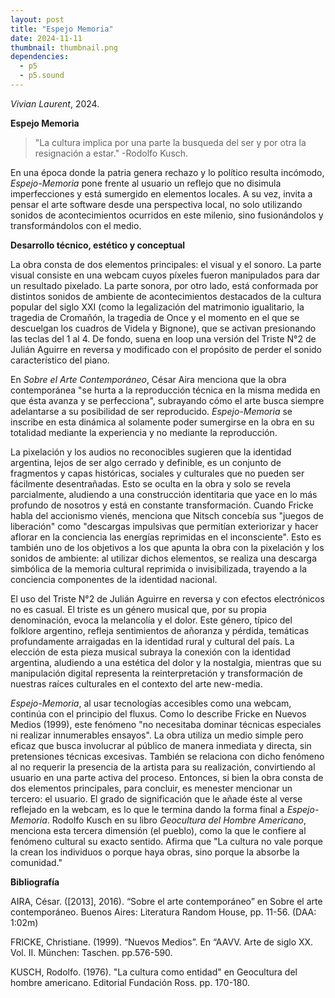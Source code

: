 ```yaml
---
layout: post
title: "Espejo Memoria"
date: 2024-11-11
thumbnail: thumbnail.png
dependencies:
  - p5
  - p5.sound
---
```


<div id="div-sketch">
  <script type="text/javascript" src="sketch.js"></script>
</div>

_Vivian Laurent_, 2024.

**Espejo Memoria**

> "La cultura implica por una parte la busqueda del ser y por otra la resignación a estar." -Rodolfo Kusch.

En una época donde la patria genera rechazo y lo político resulta incómodo, 
*Espejo-Memoria* pone frente al usuario un reflejo que no disimula imperfecciones y está sumergido en elementos locales. 
A su vez, invita a pensar el arte software desde una perspectiva local, 
no solo utilizando sonidos de acontecimientos ocurridos en este milenio, sino fusionándolos y transformándolos con el medio.

**Desarrollo técnico, estético y conceptual**

La obra consta de dos elementos principales: el visual y el sonoro.
La parte visual consiste en una webcam cuyos píxeles fueron manipulados para dar un resultado pixelado.
La parte sonora, por otro lado, 
está conformada por distintos sonidos de ambiente de acontecimientos destacados de la cultura popular del siglo XXI 
(como la legalización del matrimonio igualitario, la tragedia de Cromañón, 
la tragedia de Once y el momento en el que se descuelgan los cuadros de Videla y Bignone), 
que se activan presionando las teclas del 1 al 4.
De fondo, suena en loop una versión del Triste N°2 de Julián Aguirre en reversa y modificado 
con el propósito de perder el sonido característico del piano.

En *Sobre el Arte Contemporáneo*, César Aira menciona que la obra contemporánea 
"se hurta a la reproducción técnica en la misma medida en que ésta avanza y se perfecciona", 
subrayando cómo el arte busca siempre adelantarse a su posibilidad de ser reproducido. 
*Espejo-Memoria* se inscribe en esta dinámica al solamente poder sumergirse en la obra en su totalidad mediante la experiencia y no mediante la reproducción.

La pixelación y los audios no reconocibles sugieren que la identidad argentina, lejos de ser algo cerrado y definible, 
es un conjunto de fragmentos y capas históricas, sociales y culturales que no pueden ser fácilmente desentrañadas. 
Esto se oculta en la obra y solo se revela parcialmente, 
aludiendo a una construcción identitaria que yace en lo más profundo de nosotros y está en constante transformación.
Cuando Fricke habla del accionismo vienés, 
menciona que Nitsch concebía sus "juegos de liberación" 
como "descargas impulsivas que permitían exteriorizar y hacer aflorar en la conciencia las energías reprimidas en el inconsciente". 
Esto es también uno de los objetivos a los que apunta la obra con la pixelación y los sonidos de ambiente: al utilizar dichos elementos, 
se realiza una descarga simbólica de la memoria cultural reprimida o invisibilizada, 
trayendo a la conciencia componentes de la identidad nacional.

El uso del Triste N°2 de Julián Aguirre en reversa y con efectos electrónicos no es casual. 
El triste es un género musical que, por su propia denominación, 
evoca la melancolía y el dolor. 
Este género, típico del folklore argentino, refleja sentimientos de añoranza y pérdida, 
temáticas profundamente arraigadas en la identidad rural y cultural del país. 
La elección de esta pieza musical subraya la conexión con la identidad argentina, 
aludiendo a una estética del dolor y la nostalgia, 
mientras que su manipulación digital representa la reinterpretación y transformación 
de nuestras raíces culturales en el contexto del arte new-media.

*Espejo-Memoria*, al usar tecnologías accesibles como una webcam, continúa con el principio del fluxus. 
Como lo describe Fricke en Nuevos Medios (1999), 
este fenómeno "no necesitaba dominar técnicas especiales ni realizar innumerables ensayos". 
La obra utiliza un medio simple pero eficaz que busca involucrar al público de manera inmediata y directa, 
sin pretensiones técnicas excesivas.
También se relaciona con dicho fenómeno al no requerir la presencia de la artista para su realización, 
convirtiendo al usuario en una parte activa del proceso. 
Entonces, si bien la obra consta de dos elementos principales, 
para concluir, es menester mencionar un tercero: el usuario. 
El grado de significación que le añade éste al verse reflejado en la webcam, 
es lo que le termina dando la forma final a *Espejo-Memoria*. 
Rodolfo Kusch en su libro *Geocultura del Hombre Americano*, 
menciona esta tercera dimensión (el pueblo), como la que le confiere al fenómeno cultural su exacto sentido. 
Afirma que "La cultura no vale porque la crean los individuos o porque haya obras, sino porque la absorbe la comunidad."

**Bibliografía**

AIRA, César. ([2013], 2016). “Sobre el arte contemporáneo” en Sobre el arte contemporáneo. 
Buenos Aires: Literatura Random House, pp. 11-56. (DAA: 1:02m)

FRICKE, Christiane. (1999). “Nuevos Medios”. En “AAVV. Arte de siglo XX. Vol. II. München: Taschen. pp.576-590.

KUSCH, Rodolfo. (1976). "La cultura como entidad" en Geocultura del hombre americano. Editorial Fundación Ross. pp. 170-180.
